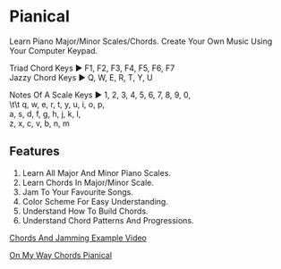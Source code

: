 # Pianical
Learn Piano Major/Minor Scales/Chords. Create Your Own Music Using Your Computer Keypad.

Triad Chord Keys ► F1, F2, F3, F4, F5, F6, F7<br>
Jazzy Chord Keys ►  Q,  W,  E,  R,  T,  Y,  U

Notes Of A Scale Keys ► 1, 2, 3, 4, 5, 6, 7, 8, 9, 0, <br>
                        \t\t q, w, e, r, t, y, u, i, o, p,<br>
                        a, s, d, f, g, h, j, k, l,<br>
                        z, x, c, v, b, n, m<br>
                        
## Features
1. Learn All Major And Minor Piano Scales.
2. Learn Chords In Major/Minor Scale.
3. Jam To Your Favourite Songs.
4. Color Scheme For Easy Understanding.
5. Understand How To Build Chords.
6. Understand Chord Patterns And Progressions.

[Chords And Jamming Example Video](https://www.youtube.com/watch?v=B0TjbzHoWek)

[On My Way Chords Pianical](https://www.youtube.com/watch?v=z89nB4Fn2t8)
